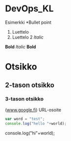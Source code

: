 # DevOps_KL
Esimerkki
*Bullet point
1. Luettelo 
2. Luettelo 2
_Italic_


__Bold__
*Italic*
**Bold**
# Otsikko
## 2-tason otsikko
### 3-tason otsikko
(www.google.fi) URL-osoite

```javascript
var word = "test";
console.log("hello "+world);
```
console.log("hi"+world);



 

